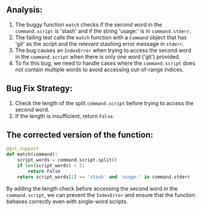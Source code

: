 ## Analysis:
1. The buggy function `match` checks if the second word in the `command.script` is 'stash' and if the string 'usage:' is in `command.stderr`.
2. The failing test calls the `match` function with a `Command` object that has 'git' as the script and the relevant stashing error message in `stderr`.
3. The bug causes an `IndexError` when trying to access the second word in the `command.script` when there is only one word ('git') provided.
4. To fix this bug, we need to handle cases where the `command.script` does not contain multiple words to avoid accessing out-of-range indices.

## Bug Fix Strategy:
1. Check the length of the split `command.script` before trying to access the second word.
2. If the length is insufficient, return `False`.

## The corrected version of the function:
```python
@git_support
def match(command):
    script_words = command.script.split()
    if len(script_words) < 2:
        return False
    return script_words[1] == 'stash' and 'usage:' in command.stderr
```

By adding the length check before accessing the second word in the `command.script`, we can prevent the `IndexError` and ensure that the function behaves correctly even with single-word scripts.